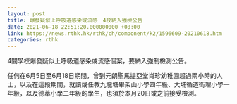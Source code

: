 ```yaml
---
layout: post
title: 爆發疑似上呼吸道感染或流感　4校納入強檢公告
date: 2021-06-18 22:51:20.000000000 +08:00
link: https://news.rthk.hk/rthk/ch/component/k2/1596609-20210618.htm
categories: rthk
---
```


4間學校爆發疑似上呼吸道感染或流感個案，要納入強制檢測公告。

任何在6月5日至6月18日期間，曾到元朗聖馬提亞堂肖珍幼稚園超過兩小時的人士，以及在這段期間，就讀或任教九龍塘畢架山小學四年級、大埔循道衛理小學一年級，以及德萃小學二年級的學生，也須於本月20日或之前接受檢測。
